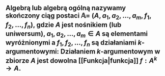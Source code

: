 ## **Algebrą** lub **algebrą ogólną** nazywamy skończony ciąg postaci $\mathbb{A}=\:(A, a_1, a_2, ..., a_m,  f_1,  f_2, ..., f_n)$, gdzie $A$ jest **nośnikiem** (lub **uniwersum**), $a_1, a_2, ..., a_m \in A$ są **elementami wyróżnionymi**  a $f_1, f_2,..., f_n$  są **działaniami  $k$-argumentowymi**: Działaniem $k$-argumentowym w zbiorze $A$  jest dowolna [[Funkcja|funkcja]] $f:A^{k}\to  A$. 

